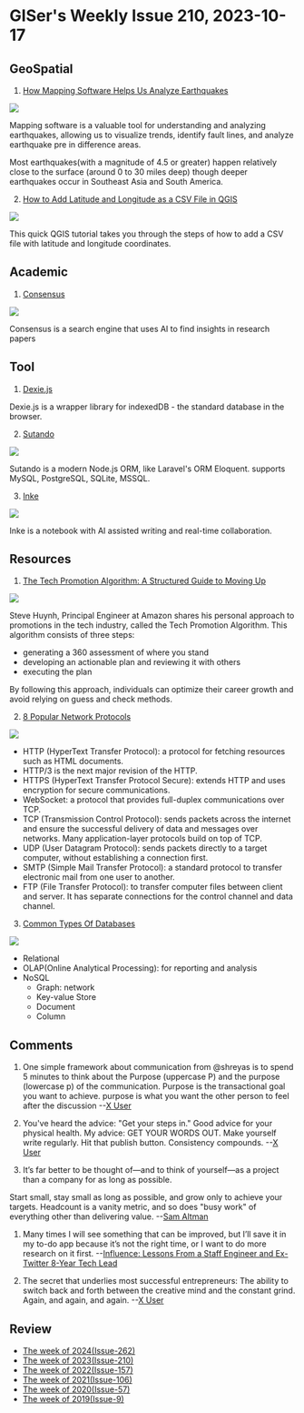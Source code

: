 # GISer's Weekly Issue 210, 2023-10-17

## GeoSpatial

1. [How Mapping Software Helps Us Analyze Earthquakes](https://www.gislounge.com/mapping-analyze-earthquakes/)

![](https://www.gislounge.com/wp-content/uploads/2023/10/earthquake-map-maptitude.jpg)

Mapping software is a valuable tool for understanding and analyzing earthquakes, allowing us to visualize trends, identify fault lines, and analyze earthquake pre in difference areas.

Most earthquakes(with a magnitude of 4.5 or greater) happen relatively close to the surface (around 0 to 30 miles deep) though deeper earthquakes occur in Southeast Asia and South America.

2. [How to Add Latitude and Longitude as a CSV File in QGIS](https://www.gislounge.com/how-to-add-latitude-and-longitude-as-a-csv-file-in-qgis/)

![](https://www.gislounge.com/wp-content/uploads/2022/06/text-file-mean-centers-population-us.jpg)

This quick QGIS tutorial takes you through the steps of how to add a CSV file with latitude and longitude coordinates.

## Academic

1. [Consensus](https://consensus.app/)

![](https://cdn.beekka.com/blogimg/asset/202308/bg2023081803.webp)

Consensus is a search engine that uses AI to find insights in research papers

## Tool

1. [Dexie.js](https://github.com/dexie/Dexie.js)

Dexie.js is a wrapper library for indexedDB - the standard database in the browser.

2. [Sutando](https://github.com/sutandojs/sutando)

![](https://sutando.org/code.png)

Sutando is a modern Node.js ORM, like Laravel's ORM Eloquent. supports MySQL, PostgreSQL, SQLite, MSSQL.

3. [Inke](https://github.com/yesmore/inke)

![](https://camo.githubusercontent.com/ecaa67d2e89185753b55197a8843d7c0aae329cda7b5c11a6b034f8e55ee5f11/68747470733a2f2f696e6b652e6170702f6465736b746f702e706e67)

Inke is a notebook with AI assisted writing and real-time collaboration.

## Resources

1. [The Tech Promotion Algorithm: A Structured Guide to Moving Up](https://blog.bytebytego.com/p/the-tech-promotion-algorithm-a-structured)

![](https://substackcdn.com/image/fetch/w_1272,c_limit,f_webp,q_auto:good,fl_progressive:steep/https%3A%2F%2Fsubstack-post-media.s3.amazonaws.com%2Fpublic%2Fimages%2F6e3ea72f-b141-4697-878e-14dfb1115fc6_1600x1202.jpeg)

Steve Huynh, Principal Engineer at Amazon shares his personal approach to promotions in the tech industry, called the Tech Promotion Algorithm. This algorithm consists of three steps:

- generating a 360 assessment of where you stand
- developing an actionable plan and reviewing it with others
- executing the plan

By following this approach, individuals can optimize their career growth and avoid relying on guess and check methods.

2. [8 Popular Network Protocols](https://blog.bytebytego.com/i/137744340/explaining-popular-network-protocols-in-diagram)

![](https://substackcdn.com/image/fetch/w_1272,c_limit,f_webp,q_auto:good,fl_lossy/https%3A%2F%2Fsubstack-post-media.s3.amazonaws.com%2Fpublic%2Fimages%2F6f9e43fa-84d5-4875-817c-c2e1af75d16e_1280x1664.gif)

- HTTP (HyperText Transfer Protocol): a protocol for fetching resources such as HTML documents.
- HTTP/3 is the next major revision of the HTTP.
- HTTPS (HyperText Transfer Protocol Secure): extends HTTP and uses encryption for secure communications.
- WebSocket: a protocol that provides full-duplex communications over TCP.
- TCP (Transmission Control Protocol): sends packets across the internet and ensure the successful delivery of data and messages over networks. Many application-layer protocols build on top of TCP.
- UDP (User Datagram Protocol): sends packets directly to a target computer, without establishing a connection first.
- SMTP (Simple Mail Transfer Protocol): a standard protocol to transfer electronic mail from one user to another.
- FTP (File Transfer Protocol): to transfer computer files between client and server. It has separate connections for the control channel and data channel.

3. [Common Types Of Databases](https://blog.bytebytego.com/i/137744340/what-is-a-database-what-are-some-common-types-of-databases)

![](https://substackcdn.com/image/fetch/w_1272,c_limit,f_webp,q_auto:good,fl_progressive:steep/https%3A%2F%2Fsubstack-post-media.s3.amazonaws.com%2Fpublic%2Fimages%2F88ce693e-15bf-47a6-9d0b-0a17efafbb34_1280x1670.jpeg)

- Relational
- OLAP(Online Analytical Processing): for reporting and analysis
- NoSQL
  - Graph: network
  - Key-value Store
  - Document
  - Column

## Comments

1. One simple framework about communication from @shreyas is to spend 5 minutes to think about the Purpose (uppercase P) and the purpose (lowercase p) of the communication. Purpose is the transactional goal you want to achieve. purpose is what you want the other person to feel after the discussion
   --[X User](https://twitter.com/lwastuargo/status/1710459531623538920)

2. You've heard the advice: "Get your steps in." Good advice for your physical health. My advice: GET YOUR WORDS OUT. Make yourself write regularly. Hit that publish button. Consistency compounds.
   --[X User](https://twitter.com/dharmesh/status/1707071426325258680)

3. It’s far better to be thought of—and to think of yourself—as a project than a company for as long as possible.

Start small, stay small as long as possible, and grow only to achieve your targets. Headcount is a vanity metric, and so does "busy work" of everything other than delivering value.
--[Sam Altman](https://softwareleadweekly.com/issues/568)

1. Many times I will see something that can be improved, but I’ll save it in my to-do app because it’s not the right time, or I want to do more research on it first.
   --[Influence: Lessons From a Staff Engineer and Ex-Twitter 8-Year Tech Lead](https://careercutler.substack.com/p/influence-lessons-from-a-staff-engineer)

2. The secret that underlies most successful entrepreneurs: The ability to switch back and forth between the creative mind and the constant grind. Again, and again, and again.
   --[X User](https://twitter.com/dharmesh/status/1712706469626343910)

## Review

- [The week of 2024(Issue-262)](../2024/issue-262.md)
- [The week of 2023(Issue-210)](../2023/issue-210.md)
- [The week of 2022(Issue-157)](../2022/issue-157.md)
- [The week of 2021(Issue-106)](../2021/issue-106.md)
- [The week of 2020(Issue-57)](../2020/issue-57.md)
- [The week of 2019(Issue-9)](../2019/issue-9.md)
